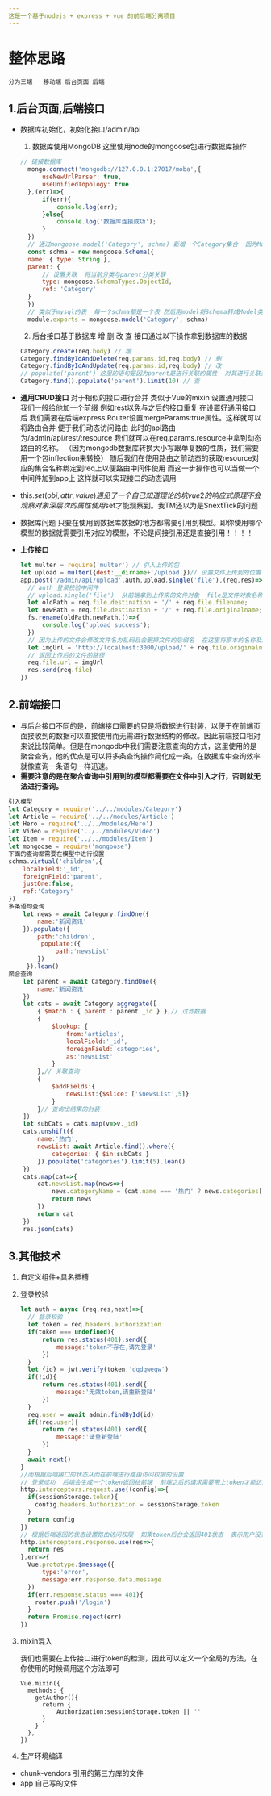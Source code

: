 ```yaml
---
这是一个基于nodejs + express + vue 的前后端分离项目
---
```


# 整体思路
    分为三端   移动端 后台页面 后端
## 1.后台页面,后端接口
- 数据库初始化，初始化接口/admin/api
  1. 数据库使用MongoDB 这里使用node的mongoose包进行数据库操作
  ```js
  // 链接数据库
    mongo.connect('mongodb://127.0.0.1:27017/moba',{
        useNewUrlParser: true,
        useUnifiedTopology: true 
    },(err)=>{
        if(err){
            console.log(err);
        }else{
            console.log('数据库连接成功');
        }
    })
    // 通过mongoose.model('Category', schma) 新增一个Category集合  因为MongoDB中集合名如果最后一个是字母则转成复数形式，如果是数字则不变 所以在cmd中看到的应该是Category
    const schma = new mongoose.Schema({
    name: { type: String },
    parent: {
        // 设置关联  将当前分类与parent分类关联
        type: mongoose.SchemaTypes.ObjectId,
        ref: 'Category'
    }
    })
    // 类似于mysql的表  每一个schma都是一个表 然后用model将Schema转成Model类型
    module.exports = mongoose.model('Category', schma)
  ```
  2. 后台接口基于数据库 增 删 改 查 接口通过以下操作拿到数据库的数据
  ```js
  Category.create(req.body) // 增
  Category.findByIdAndDelete(req.params.id,req.body) // 删
  Category.findByIdAndUpdate(req.params.id,req.body) // 改
  // populate('parent') 这里的语句是因为parent是进行关联的属性  对其进行关联查询
  Category.find().populate('parent').limit(10) // 查
  ```
  
- **通用CRUD接口**
    对于相似的接口进行合并 类似于Vue的mixin
    设置通用接口  我们一般给他加一个前缀 例如rest以免与之后的接口重复
    在设置好通用接口后 我们需要在后端express.Router设置mergeParams:true属性。这样就可以将路由合并  便于我们动态访问路由
    此时的api路由为/admin/api/rest/:resource
    我们就可以在req.params.resource中拿到动态路由的名称。
    （因为mongodb数据库转换大小写跟单复数的性质，我们需要用一个包inflection来转换）
    随后我们在使用路由之前动态的获取resource对应的集合名称绑定到req上以便路由中间件使用 而这一步操作也可以当做一个中间件加到app上 这样就可以实现接口的动态调用
    
- this.$set(obj,attr,value)
    遇见了一个自己知道理论的坑  vue2的响应式原理不会观察对象深层次的属性  使用$set才能观察到。我TM还以为是$nextTick的问题
    
- 数据库问题
    只要在使用到数据库数据的地方都需要引用到模型。即你使用哪个模型的数据就需要引用对应的模型，不论是间接引用还是直接引用！！！！
    
- **上传接口**
  
    ```js
    let multer = require('multer') // 引入上传的包
    let upload = multer({dest:__dirname+'/upload'})// 设置文件上传到的位置
    app.post('/admin/api/upload',auth,upload.single('file'),(req,res)=>{
      // auth 登录校验中间件
      // upload.single('file')  从前端拿到上传来的文件对象  file是文件对象名称
      let oldPath = req.file.destination + '/' + req.file.filename;
      let newPath = req.file.destination + '/' + req.file.originalname;
      fs.rename(oldPath,newPath,()=>{
          console.log('upload success');
      })
      // 因为上传的文件会修改文件名为乱码且会删掉文件的后缀名  在这里将原本的名称及后缀加上
      let imgUrl = 'http://localhost:3000/upload/' + req.file.originalname
      // 返回上传后的文件的路径
      req.file.url = imgUrl
      res.send(req.file)
    })
    ```

## 2.前端接口

- 与后台接口不同的是，前端接口需要的只是将数据进行封装，以便于在前端页面接收到的数据可以直接使用而无需进行数据结构的修改。因此前端接口相对来说比较简单。但是在mongodb中我们需要注意查询的方式，这里使用的是聚合查询，他的优点是可以将多条查询操作简化成一条，在数据库中查询效率就像查询一条语句一样迅速。
- **需要注意的是在聚合查询中引用到的模型都需要在文件中引入才行，否则就无法进行查询。**
```js
引入模型
let Category = require('../../modules/Category')
let Article = require('../../modules/Article')
let Hero = require('../../modules/Hero')
let Video = require('../../modules/Video')
let Item = require('../../modules/Item')
let mongoose = require('mongoose')
下面的查询都需要在模型中进行设置
schma.virtual('children',{
    localField:'_id',
    foreignField:'parent',
    justOne:false,
    ref:'Category'
})
多条语句查询
    let news = await Category.findOne({
        name:'新闻资讯'
    }).populate({
        path:'children',
         populate:({
             path:'newsList'
        })
     }).lean()
聚合查询
    let parent = await Category.findOne({
        name:'新闻资讯'
    })
    let cats = await Category.aggregate([
        { $match : { parent : parent._id } },// 过滤数据
        {
            $lookup: {
                from:'articles',
                localField:'_id',
                foreignField:'categories',
                as:'newsList'
            }
        },// 关联查询
        {
            $addFields:{ 
                newsList:{$slice: ['$newsList',5]}
            }
        }// 查询出结果的封装
    ])
    let subCats = cats.map(v=>v._id)
    cats.unshift({
        name:'热门',
        newsList: await Article.find().where({
            categories: { $in:subCats }
        }).populate('categories').limit(5).lean()
    })
    cats.map(cat=>{
        cat.newsList.map(news=>{
            news.categoryName = (cat.name === '热门' ? news.categories[1].name : cat.name)
            return news
        })
        return cat
    })
    res.json(cats)
```

## 3.其他技术

1. 自定义组件+具名插槽

2. 登录校验

   ```js
   let auth = async (req,res,next)=>{
     // 登录校验
     let token = req.headers.authorization
     if(token === undefined){
         return res.status(401).send({
             message:'token不存在,请先登录'
         })
     }
     let {id} = jwt.verify(token,'dqdqweqw')
     if(!id){
         return res.status(401).send({
             message:'无效token,请重新登陆'
         })
     }
     req.user = await admin.findById(id)
     if(!req.user){
         return res.status(401).send({
             message:'请重新登陆'
         })
     }
     await next()
   }
   //而根据后端接口的状态从而在前端进行路由访问权限的设置
   // 登录成功  后端会生成一个token返回给前端  前端之后的请求需要带上token才能访问到相应的数据   同时后端也会进行校验是否携带，token是否有效。
   http.interceptors.request.use((config)=>{
     if(sessionStorage.token){
       config.headers.Authorization = sessionStorage.token
     }
     return config
   })
   // 根据后端返回的状态设置路由访问权限  如果token后台会返回401状态  表示用户没有权限访问
   http.interceptors.response.use(res=>{
     return res
   },err=>{
     Vue.prototype.$message({
         type:'error',
         message:err.response.data.message
     })
     if(err.response.status === 401){
       router.push('/login')
     }
     return Promise.reject(err)
   })
   ```

3. mixin混入

   我们也需要在上传接口进行token的检测，因此可以定义一个全局的方法，在你使用的时候调用这个方法即可
   
   ```vue
   Vue.mixin({
     methods: {
       getAuthor(){
         return {
             Authorization:sessionStorage.token || ''
         }
       }
     },
   })
   ```
   
4. 生产环境编译
- chunk-vendors 引用的第三方库的文件
- app   自己写的文件